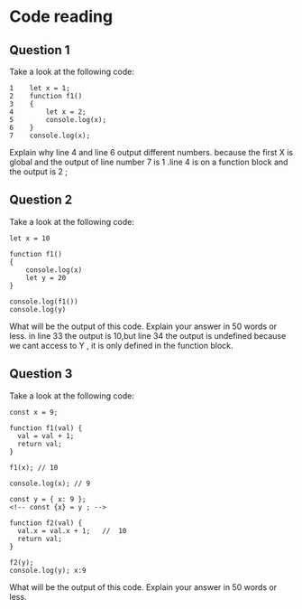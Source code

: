 # Code reading

## Question 1

Take a look at the following code:

```
1    let x = 1;
2    function f1()
3    {
4        let x = 2;
5        console.log(x);
6    }
7    console.log(x);
```

Explain why line 4 and line 6 output different numbers.
because the first X is global and the output of line number 7 is 1 .line 4 is on a function block and the output is 2 ;

## Question 2

Take a look at the following code:

```
let x = 10

function f1()
{
    console.log(x)
    let y = 20
}

console.log(f1())
console.log(y)
```

What will be the output of this code. Explain your answer in 50 words or less.
in line 33 the output is 10,but line 34 the output is undefined because we cant access to Y , it is only defined in the function block.

## Question 3

Take a look at the following code:

```
const x = 9;

function f1(val) {
  val = val + 1;
  return val;
}

f1(x); // 10

console.log(x); // 9

const y = { x: 9 };  
<!-- const {x} = y ; -->

function f2(val) {
  val.x = val.x + 1;   //  10
  return val;
}

f2(y);
console.log(y); x:9
```

What will be the output of this code. Explain your answer in 50 words or less.
